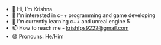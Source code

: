 - 👋 Hi, I’m Krishna
- 👀 I’m interested in c++ programming and game developing
- 🌱 I’m currently learning c++ and unreal engine 5
- 📫 How to reach me - krishfps9222@gmail.com
- 😄 Pronouns: He/Him


<!---
kris2505a/kris2505a is a ✨ special ✨ repository because its `README.md` (this file) appears on your GitHub profile.
You can click the Preview link to take a look at your changes.
--->
